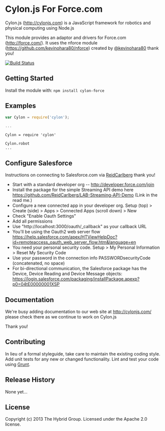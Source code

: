 # Cylon.js For Force.com

Cylon.js (http://cylonjs.com) is a JavaScript framework for robotics and physical computing using Node.js

This module provides an adaptor and drivers for Force.com (http://force.com/). It uses the nforce module (https://github.com/kevinohara80/nforce) created by [@kevinohara80](https://github.com/kevinohara80) thank you!

[![Build Status](https://secure.travis-ci.org/hybridgroup/cylon-force.png?branch=master)](http://travis-ci.org/hybridgroup/cylon-force)

## Getting Started
Install the module with: `npm install cylon-force`

## Examples

```javascript
var Cylon = require('cylon');

...
```

```coffee-script
Cylon = require 'cylon'

Cylon.robot
...
```

## Configure Salesforce

Instructions on connecting to Salesforce.com via [ReidCarlberg](https://github.com/ReidCarlberg) thank you!

- Start with a standard developer org -- http://developer.force.com/join
- Install the package for the simple Streaming API demo here
https://github.com/ReidCarlberg/LAB-Streaming-API-Demo
(Link in the read me.)
- Configure a new connected app in your developer org.
Setup (top) > Create (side) > Apps > Connected Apps (scroll down) > New
- Check "Enable Oauth Settings"
- Add all permissions
- Use "http://localhost:3000/oauth/_callback" as your callback URL
- You'll be using the Oauth2 web server flow
https://help.salesforce.com/apex/HTViewHelpDoc?id=remoteaccess_oauth_web_server_flow.htm&language=en
- You need your personal security code.
Setup > My Personal Information > Reset My Security Code
- Use your password in the connection info PASSWORDsecurityCode (concatenated, no space)
- For bi-directional communication, the Salesforce package has the Device, Device Reading and Device Message objects: https://login.salesforce.com/packaging/installPackage.apexp?p0=04tE00000001XSP

## Documentation
We're busy adding documentation to our web site at http://cylonjs.com/ please check there as we continue to work on Cylon.js

Thank you!

## Contributing
In lieu of a formal styleguide, take care to maintain the existing coding style. Add unit tests for any new or changed functionality. Lint and test your code using [Grunt](http://gruntjs.com/).

## Release History
None yet...

## License
Copyright (c) 2013 The Hybrid Group. Licensed under the Apache 2.0 license.
